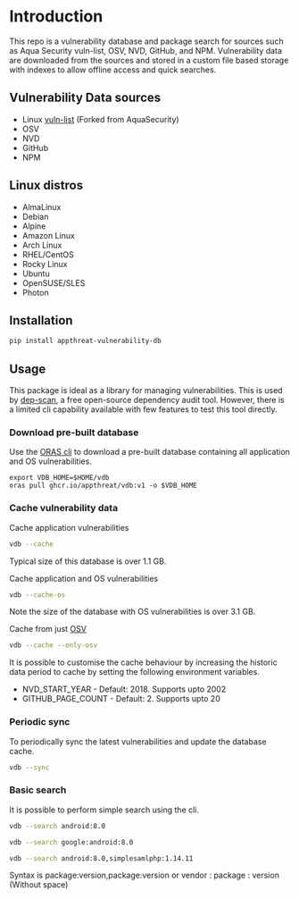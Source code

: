 # Introduction

This repo is a vulnerability database and package search for sources such as Aqua Security vuln-list, OSV, NVD, GitHub, and NPM. Vulnerability data are downloaded from the sources and stored in a custom file based storage with indexes to allow offline access and quick searches.

## Vulnerability Data sources

- Linux [vuln-list](https://github.com/appthreat/vuln-list) (Forked from AquaSecurity)
- OSV
- NVD
- GitHub
- NPM

## Linux distros

- AlmaLinux
- Debian
- Alpine
- Amazon Linux
- Arch Linux
- RHEL/CentOS
- Rocky Linux
- Ubuntu
- OpenSUSE/SLES
- Photon

## Installation

```bash
pip install appthreat-vulnerability-db
```

## Usage

This package is ideal as a library for managing vulnerabilities. This is used by [dep-scan](http://github.com/AppThreat/dep-scan), a free open-source dependency audit tool. However, there is a limited cli capability available with few features to test this tool directly.

### Download pre-built database

Use the [ORAS cli](https://oras.land/cli/) to download a pre-built database containing all application and OS vulnerabilities.

```
export VDB_HOME=$HOME/vdb
oras pull ghcr.io/appthreat/vdb:v1 -o $VDB_HOME
```

### Cache vulnerability data

Cache application vulnerabilities

```bash
vdb --cache
```

Typical size of this database is over 1.1 GB.

Cache application and OS vulnerabilities

```bash
vdb --cache-os
```

Note the size of the database with OS vulnerabilities is over 3.1 GB.

Cache from just [OSV](https://osv.dev)

```bash
vdb --cache --only-osv
```

It is possible to customise the cache behaviour by increasing the historic data period to cache by setting the following environment variables.

- NVD_START_YEAR - Default: 2018. Supports upto 2002
- GITHUB_PAGE_COUNT - Default: 2. Supports upto 20

### Periodic sync

To periodically sync the latest vulnerabilities and update the database cache.

```bash
vdb --sync
```

### Basic search

It is possible to perform simple search using the cli.

```bash
vdb --search android:8.0

vdb --search google:android:8.0

vdb --search android:8.0,simplesamlphp:1.14.11
```

Syntax is package:version,package:version or vendor : package : version (Without space)
